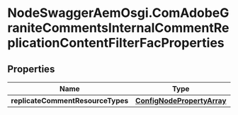 # NodeSwaggerAemOsgi.ComAdobeGraniteCommentsInternalCommentReplicationContentFilterFacProperties

## Properties
Name | Type | Description | Notes
------------ | ------------- | ------------- | -------------
**replicateCommentResourceTypes** | [**ConfigNodePropertyArray**](ConfigNodePropertyArray.md) |  | [optional] 


